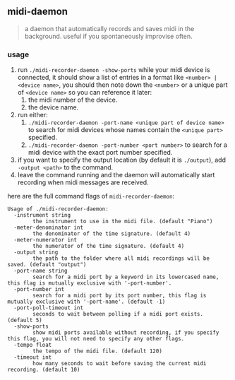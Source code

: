 ## midi-daemon

> a daemon that automatically records and saves midi in the background. useful if you spontaneously improvise often. 

### usage

1. run `./midi-recorder-daemon -show-ports` while your midi device is connected, it should show a list of entries in a format like `<number> | <device name>`, you should then note down the `<number>` or a unique part of `<device name>` so you can reference it later:
    1. the midi number of the device.
    2. the device name.
2. run either:
    1. `./midi-recorder-daemon -port-name <unique part of device name>` to search for midi devices whose names contain the `<unique part>` specified.
    1. `./midi-recorder-daemon -port-number <port number>` to search for a midi device with the exact port number specified.
3. if you want to specify the output location (by default it is `./output`), add `-output <path>` to the command.
4. leave the command running and the daemon will automatically start recording when midi messages are received.

here are the full command flags of `midi-recorder-daemon`:

```
Usage of ./midi-recorder-daemon:
  -instrument string
        the instrument to use in the midi file. (default "Piano")
  -meter-denominator int
        the denominator of the time signature. (default 4)
  -meter-numerator int
        the numerator of the time signature. (default 4)
  -output string
        the path to the folder where all midi recordings will be saved. (default "output")
  -port-name string
        search for a midi port by a keyword in its lowercased name, this flag is mutually exclusive with '-port-number'.
  -port-number int
        search for a midi port by its port number, this flag is mutually exclusive with '-port-name'. (default -1)
  -port-poll-timeout int
        seconds to wait between polling if a midi port exists. (default 5)
  -show-ports
        show midi ports available without recording, if you specify this flag, you will not need to specify any other flags.
  -tempo float
        the tempo of the midi file. (default 120)
  -timeout int
        how many seconds to wait before saving the current midi recording. (default 10)
```

